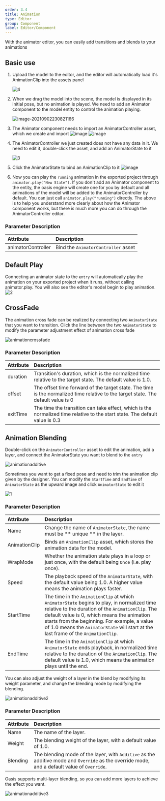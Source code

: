 ```yaml
---
order: 3.4
title: Animation
type: Editor
group: Component
label: Editor/Component
---
```


With the animator editor, you can easily add transitions and blends to your animations

## Basic use

1. Upload the model to the editor, and the editor will automatically load it's AnimationClip into the assets panel

   ![4](https://gw.alipayobjects.com/zos/OasisHub/2ee85519-4f48-4e65-8dcc-b6afe9d1f7d9/4.jpg)

2. When we drag the model into the scene, the model is displayed in its initial pose, but no animation is played. We need to add an Animator component to the model entity to control the animation playing.

   ![image-20210902230821166](https://gw.alipayobjects.com/zos/OasisHub/405ebaa7-8c03-4fd0-816e-cbcb39562b68/1667457441830-207e0940-4a82-4bc2-8d9c-d12d44c3eb31.png)

3. The Animator component needs to import an AnimatorController asset, which we create and import
   ![image](https://gw.alipayobjects.com/zos/OasisHub/35f5788a-7544-4231-b11e-373fcce31267/1667457702054-45c9d61a-1e9b-49b5-a719-36724471aaa2.png)
   ![image](https://gw.alipayobjects.com/zos/OasisHub/68de5813-be5f-4669-91bc-d8d3f4077c5a/1667457755170-565aaa77-ec4b-462a-9a38-dc7ad66e9c19.png)

4. The AnimatorController we just created does not have any data in it. We need to edit it, double-click the asset, and add an AnimatorState to it

   ![3](https://gw.alipayobjects.com/zos/OasisHub/4f4139aa-eaaf-4b9d-b077-1570e783843d/3.jpg)

5. Click the AnimatorState to bind an AnimationClip to it
   ![image](https://gw.alipayobjects.com/zos/OasisHub/8e29b9fa-eeed-4e5c-84c1-ea68f9732a92/1667457999371-e0ed9c57-d44c-4f2a-abda-12eba6e3a934.png)

6. Now you can play the `running` animation in the exported project through `animator.play("New State")`. If you don't add an Animator component to the entity, the oasis engine will create one for you by default and all animations of the model will be added to the AnimatorController by default. You can just call `animator.play("running")` directly. The above is to help you understand more clearly about how the Animator component works, but there is much more you can do through the AnimatorController editor.

### Parameter Description

| Attribute | Description |
| :-------- | :-----------|
| animatorController | Bind the `AnimatorController` asset |

## Default Play

Connecting an animator state to the `entry`  will automatically play the animation on your exported project when it runs, without calling animator.play. You will also see the editor's model begin to play animation.
![2](https://gw.alipayobjects.com/zos/OasisHub/de60a906-0d3c-4578-8d50-aa2ce050e560/2.jpg)

## CrossFade

The animation cross fade can be realized by connecting two `AnimatorState` that you want to transition. Click the line between the two `AnimatorState` to modify the parameter adjustment effect of animation cross fade

![animationcrossfade](https://gw.alipayobjects.com/zos/OasisHub/cd8fa035-0c1c-493e-a0c7-54d301f96156/1667458692286-29d9f543-9b98-4911-8fa7-ac38b61b1668.gif)

### Parameter Description

| Attribute | Description |
| :-------- | :-----------|
| duration  | Transition's duration, which is the normalized time relative to the target state. The default value is 1.0.                        |
| offset    | The offset time forward of the target state. The time is the normalized time relative to the target state. The default value is 0 |
| exitTime  | The time the transition can take effect, which is the normalized time relative to the start state. The default value is 0.3      |

## Animation Blending

Double-click on the `AnimatorController` asset to edit the animation, add a layer, and connect the AnimatorState you want to blend to the `entry`

![animationadditive](https://gw.alipayobjects.com/zos/OasisHub/7548a66b-a72f-4cad-9b27-c9f1a2824aff/1667459461151-4568a32a-07db-427b-922e-3bc6f844097b.gif)

Sometimes you want to get a fixed pose and need to trim the animation clip given by the designer. You can modify the `StartTime` and `EndTime` of `AnimatorState` as the upward image and click `AnimatorState` to edit it

![1](https://gw.alipayobjects.com/zos/OasisHub/cc0db4c9-95f9-48d7-a3ac-48d69e94a31d/1.jpg)

### Parameter Description

| Attribute | Description |
| :-------- | :-----------|
| Name          | Change the name of `AnimatorState`, the name must be ** unique ** in the layer. |
| AnimationClip | Binds an `AnimationClip` asset, which stores the animation data for the model. |
| WrapMode      | Whether the animation state plays in a loop or just once, with the default being `Once` (i.e. play once).  |
| Speed         | The playback speed of the `AnimatorState`, with the default value being 1.0. A higher value means the animation plays faster. |
| StartTime     | The time in the `AnimationClip` at which `AnimatorState` begins to play, in normalized time relative to the duration of the `AnimationClip`. The default value is 0, which means the animation starts from the beginning. For example, a value of 1.0 means the `AnimatorState` will start at the last frame of the `AnimationClip`.|
| EndTime       | The time in the `AnimationClip` at which `AnimatorState` ends playback, in normalized time relative to the duration of the `AnimationClip`. The default value is 1.0, which means the animation plays until the end.  |


You can also adjust the weight of a layer in the blend by modifying its weight parameter, and change the blending mode by modifying the blending.

![animationadditive2](https://gw.alipayobjects.com/zos/OasisHub/acd80bdf-7c8d-41ac-8a2f-fe75cc6d2da4/1667459778293-be31b02b-7f6c-4c27-becc-2c0c8e80b538.gif)

### Parameter Description

| Attribute | Description |
| :-------- | :-----------|
| Name      | The name of the layer. |
| Weight    | The blending weight of the layer, with a default value of 1.0. |
| Blending  | The blending mode of the layer, with `Additive` as the additive mode and `Override` as the override mode, and a default value of `Override`.

Oasis supports multi-layer blending, so you can add more layers to achieve the effect you want.

![animationadditive3](https://gw.alipayobjects.com/zos/OasisHub/4485bf06-b783-4ff6-9dfd-cb05cc5adf84/1667459905978-f86e9051-7b62-44ad-aa43-87da0248a8f1.gif)
